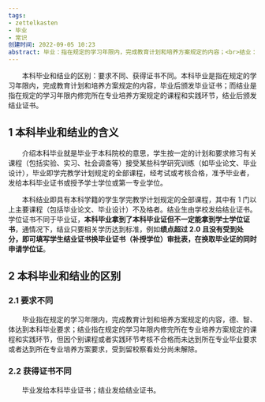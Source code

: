 ```yaml
---
tags: 
- zettelkasten 
- 毕业
- 常识
创建时间: 2022-09-05 10:23
abstract: 毕业：指在规定的学习年限内，完成教育计划和培养方案规定的内容；<br>结业：指修完所在专业培养方案规定的课程和实践环节，但未达到所在专业毕业要求或者达到所在专业培养方案要求，或者受到留校察看处分尚未解除。
---
```


‌‌‌　　本科毕业和结业的区别：要求不同、获得证书不同。本科毕业是指在规定的学习年限内，完成教育计划和培养方案规定的内容，毕业后颁发毕业证书；而结业是指在规定的学习年限内修完所在专业培养方案规定的课程和实践环节，结业后颁发结业证书。

## 1 本科毕业和结业的含义

‌‌‌　　介绍本科毕业就是毕业于本科院校的意思，学生按一定的计划和要求修习有关课程（包括实验、实习、社会调查等）接受某些科学研究训练（如毕业论文、毕业设计），毕业即学完教学计划规定的全部课程，经考试或考核合格，准予毕业者，发给本科毕业证书或授予学士学位或第一专业学位。

‌‌‌　　本科结业即具有本科学籍的学生学完教学计划规定的全部课程，其中有 1 门以上主要课程（包括毕业论文、毕业设计）不及格者。结业生由学校发给结业证书。学位证书不同于毕业证，**本科毕业拿到了本科毕业证但不一定能拿到学士学位证书**，通情况下，结业只要相关学历达到标准，例如**绩点超过 2.0 且没有受到处分，即可填写学生结业证书换毕业证书（补授学位）审批表，在换取毕业证的同时申请学位证**。

## 2 本科毕业和结业的区别

### 2.1 要求不同

‌‌‌　　毕业指在规定的学习年限内，完成教育计划和培养方案规定的内容，德、智、体达到本科毕业要求；结业指在规定的学习年限内修完所在专业培养方案规定的课程和实践环节，但因个别课程或者实践环节考核不合格而未达到所在专业毕业要求或者达到所在专业培养方案要求，受到留校察看处分尚未解除。

### 2.2 获得证书不同

‌‌‌　　毕业发给本科毕业证书；结业发给结业证书。
